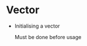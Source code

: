 # Vector



- Initialising a vector

  Must be done before usage

```c



```









































































































